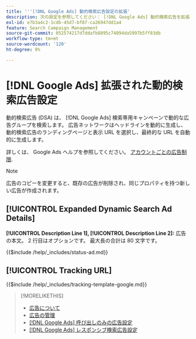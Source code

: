 ```yaml
---
title: '''[!DNL Google Ads] 動的検索広告設定の拡張'
description: 次の設定を参照してください： [!DNL Google Ads] 動的検索広告を拡張しました。
exl-id: e7b3a4c2-1cdb-45d7-bf87-ca26947dd1a4
feature: Search Campaign Management
source-git-commit: 052574217d7ddafb8895c74094da5997b5ff83db
workflow-type: tm+mt
source-wordcount: '120'
ht-degree: 0%

---
```


# [!DNL Google Ads] 拡張された動的検索広告設定

動的検索広告 (DSA) は、 [!DNL Google Ads] 検索専用キャンペーンで動的な広告グループを検索します。 広告ネットワークはヘッドラインを動的に生成し、動的検索広告のランディングページと表示 URL を選択し、最終的な URL を自動的に生成します。

詳しくは、 Google Ads ヘルプを参照してください。 [アカウントごとの広告制限](https://support.google.com/google-ads/answer/6372658?hl=en).

>[!NOTE]
>
>広告のコピーを変更すると、既存の広告が削除され、同じプロパティを持つ新しい広告が作成されます。

## [!UICONTROL Expanded Dynamic Search Ad Details]

**[!UICONTROL Description Line 1], [!UICONTROL Description Line 2]:** 広告の本文。 2 行目はオプションです。 最大長の合計は 80 文字です。

<!-- **[!UICONTROL Status]:** -->

{{$include /help/_includes/status-ad.md}}

## [!UICONTROL Tracking URL]

<!-- **[!UICONTROL Tracking Template]:** -->

{{$include /help/_includes/tracking-template-google.md}}

>[!MORELIKETHIS]
>
>* [広告について](ad-about.md)
>* [広告の管理](ad-manage.md)
>* [[!DNL Google Ads] 呼び出しのみの広告設定](ad-settings-google-call.md)
>* [[!DNL Google Ads] レスポンシブ検索広告設定](ad-settings-google-rsa.md)
